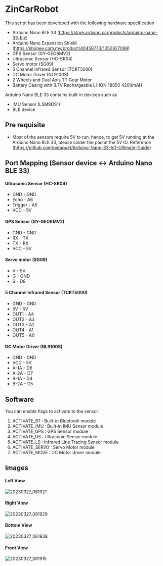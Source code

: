 # ZinCarRobot

This script has been developed with the following hardware specification
- Arduino Nano BLE 33 (https://store.arduino.cc/products/arduino-nano-33-ble)
- Arduino Nano Expansion Shield (https://shopee.com.my/product/40459773/1352927096)
- GPS Sensor (GY-GEO6MV2)
- Ultrasonic Sensor (HC-SR04)
- Servo motor (SG09)
- 5 Channel Infrared Sensor (TCRT5000)
- DC Motor Driver (NL9100S)
- 2 Wheels and Dual Axis TT Gear Motor
- Battery Casing with 3.7V Rechargeable LI-ION 18650 4200mAH

Arduino Nano BLE 33 contains built-in devices such as
- IMU Sensor (LSM9DS1)
- BLE device

## Pre requisite

- Most of the sensors require 5V to run, hence, to get 5V running at the Arduino Nano BLE 33, please solder the pad at the 5V IO.
Reference (https://github.com/ostaquet/Arduino-Nano-33-IoT-Ultimate-Guide)

## Port Mapping (Sensor device <-> Arduino Nano BLE 33)

#### Ultrasonic Sensor (HC-SR04)

- GND     - GND
- Echo    - A6
- Trigger - A5
- VCC     - 5V

#### GPS Sensor (GY-GEO6MV2)

- GND - GND
- RX - TX
- TX - RX
- VCC  - 5V

#### Servo motor (SG09)

- V - 5V
- G - GND
- S - D8

#### 5 Channel Infrared Sensor (TCRT5000)

- GND - GND
- 5V - 5V
- OUT1 - A4
- OUT2 - A3
- OUT3 - A2
- OUT4 - A1
- OUT5 - A0

#### DC Motor Driver (NL9100S)

- GND - GND
- VCC - 5V
- A-1A - D6
- A-2A - D7
- B-1A - D4
- B-2A - D5

## Software 

You can enable flags to activate to the sensor

1. ACTIVATE_BT : Built-in Bluetooth module
2. ACTIVATE_IMU : Built-in IMU Sensor module
3. ACTIVATE_GPS : GPS Sensor module
4. ACTIVATE_US : Ultrasonic Sensor module
5. ACTIVATE_LS : Infrared Line Tracing Sensor module
6. ACTIVATE_SERVO : Servo Motor module
7. ACTIVATE_MOVE : DC Motor driver module


## Images

#### Left View
![20230327_061921](https://user-images.githubusercontent.com/20044455/227808593-3ac7af19-8b87-46fa-a30f-7c9042bd0d9b.jpg)

#### Right View
![20230327_061929](https://user-images.githubusercontent.com/20044455/227808600-b414852c-4690-47fc-abcb-b0191fd68026.jpg)

#### Bottom View
![20230327_061939](https://user-images.githubusercontent.com/20044455/227808601-46d6abd8-d635-4feb-8aa2-9ee00a939094.jpg)

#### Front View
![20230327_061915](https://user-images.githubusercontent.com/20044455/227808603-108cc230-02ff-4b12-81ea-592fb03134c3.jpg)
